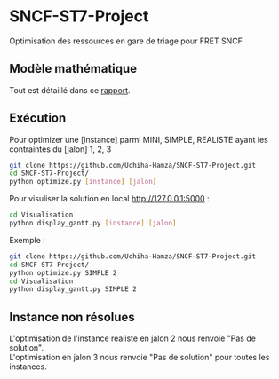 # SNCF-ST7-Project
Optimisation des ressources en gare de triage pour FRET SNCF

## Modèle mathématique 
Tout est détaillé dans ce [rapport](https://drive.google.com/file/d/1gW8-xcukzUFuX0xO_9NPlCfEjze_7Hvo/view?usp=sharing).

## Exécution
Pour optimizer une [instance] parmi MINI, SIMPLE, REALISTE ayant les contraintes du [jalon]  1, 2, 3
```bash
git clone https://github.com/Uchiha-Hamza/SNCF-ST7-Project.git
cd SNCF-ST7-Project/
python optimize.py [instance] [jalon]
```
Pour visuliser la solution en local http://127.0.0.1:5000 :
```bash
cd Visualisation
python display_gantt.py [instance] [jalon]
```

Exemple : 
```bash
git clone https://github.com/Uchiha-Hamza/SNCF-ST7-Project.git
cd SNCF-ST7-Project/
python optimize.py SIMPLE 2
cd Visualisation
python display_gantt.py SIMPLE 2
```

## Instance non résolues
L'optimisation de l'instance realiste en jalon 2 nous renvoie "Pas de solution". \
L'optimisation en jalon 3 nous renvoie "Pas de solution" pour toutes les instances.

